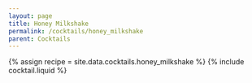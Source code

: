 ```yaml
---
layout: page
title: Honey Milkshake
permalink: /cocktails/honey_milkshake
parent: Cocktails
---
```

{% assign recipe = site.data.cocktails.honey_milkshake %}
{% include cocktail.liquid %}